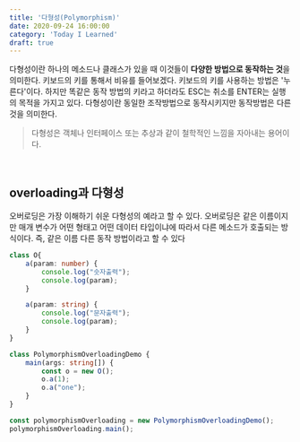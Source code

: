 ```yaml
---
title: '다형성(Polymorphism)'
date: 2020-09-24 16:00:00
category: 'Today I Learned'
draft: true
---
```


다형성이란 하나의 메소드나 클래스가 있을 때 이것들이 **다양한 방법으로 동작하는 것**을 의미한다. 키보드의 키를 통해서 비유를 들어보겠다. 키보드의 키를 사용하는 방법은 '누른다'이다. 하지만 똑같은 동작 방법의 키라고 하더라도 ESC는 취소를 ENTER는 실행의 목적을 가지고 있다. 다형성이란 동일한 조작방법으로 동작시키지만 동작방법은 다른 것을 의미한다.

> 다형성은 객체나 인터페이스 또는 추상과 같이 철학적인 느낌을 자아내는 용어이다.

<br>	

## overloading과 다형성

오버로딩은 가장 이해하기 쉬운 다형성의 예라고 할 수 있다. 오버로딩은 같은 이름이지만 매개 변수가 어떤 형태고 어떤 데이터 타입이냐에 따라서 다른 메소드가 호출되는 방식이다. 즉, 같은 이름 다른 동작 방법이라고 할 수 있다

```ts
class O{
    a(param: number) {
        console.log("숫자출력");
        console.log(param);
    }

    a(param: string) {
        console.log("문자출력");
        console.log(param);
    }
}

class PolymorphismOverloadingDemo {
    main(args: string[]) {
        const o = new O();
        o.a(1);
        o.a("one");
    }
}

const polymorphismOverloading = new PolymorphismOverloadingDemo();
polymorphismOverloading.main();
```

